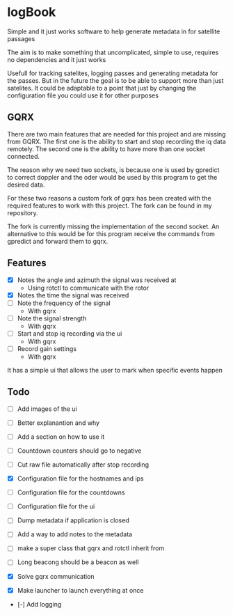 # logBook
Simple and it just works software to help generate metadata in for satellite passages

The aim is to make something that uncomplicated, simple to use, requires no dependencies and it just works

Usefull for tracking satelites, logging passes and generating metadata for the passes. But in the future the goal is to be able to support more than just satelites. It could be adaptable to a point that just by changing the configuration file you could use it for other purposes

## GQRX
There are two main features that are needed for this project and are missing from GQRX. The first one is the ability to start and stop recording the iq data remotely. The second one is the ability to have more than one socket connected.

The reason why we need two sockets, is because one is used by gpredict to correct doppler and the oder would be used by this program to get the desired data.

For these two reasons a custom fork of gqrx has been created with the required features to work with this project. The fork can be found in my repository.

The fork is currently missing the implementation of the second socket. An alternative to this would be for this program receive the commands from gpredict and forward them to gqrx.

## Features
- [x] Notes the angle and azimuth the signal was received at
    - Using rotctl to communicate with the rotor 
- [x] Notes the time the signal was received
- [ ] Note the frequency of the signal
    - With gqrx
- [ ] Note the signal strength
    - With gqrx
- [ ] Start and stop iq recording via the ui
    - With gqrx
- [ ] Record gain settings
    - With gqrx

It has a simple ui that allows the user to mark when specific events happen




## Todo
- [ ] Add images of the ui
- [ ] Better explanantion and why
- [ ] Add a section on how to use it

- [ ] Countdown counters should go to negative
- [ ] Cut raw file automatically after stop recording
- [x] Configuration file for the hostnames and ips
- [ ] Configuration file for the countdowns
- [ ] Configuration file for the ui 
- [ ] Dump metadata if application is closed
- [ ] Add a way to add notes to the metadata
- [ ] make a super class that gqrx and rotctl inherit from
- [ ] Long beacong should be a beacon as well
- [x] Solve gqrx communication
- [x] Make launcher to launch everything at once
- [-] Add logging
